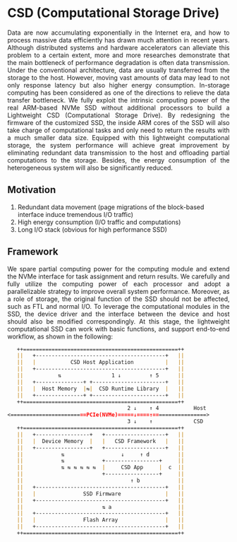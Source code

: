 # CSD (Computational Storage Drive)

<p align = "justify">
Data are now accumulating exponentially in the Internet era, and how to process massive data efficiently has drawn much attention in recent years. Although distributed systems and hardware accelerators can alleviate this problem to a certain extent, more and more researches demonstrate that the main bottleneck of performance degradation is often data transmission. Under the conventional architecture, data are usually transferred from the storage to the host. However, moving vast amounts of data may lead to not only response latency but also higher energy consumption. In-storage computing has been considered as one of the directions to relieve the data transfer bottleneck. We fully exploit the intrinsic computing power of the real ARM-based NVMe SSD without additional processors to build a Lightweight CSD (Computational Storage Drive). By redesigning the firmware of the customized SSD, the inside ARM cores of the SSD will also take charge of computational tasks and only need to return the results with a much smaller data size. Equipped with this lightweight computational storage, the system performance will achieve great improvement by eliminating redundant data transmission to the host and offloading partial computations to the storage. Besides, the energy consumption of the heterogeneous system will also be significantly reduced.
</p>

## Motivation

1. Redundant data movement (page migrations of the block-based interface induce tremendous I/O traffic)
2. High energy consumption (I/O traffic and computations)
3. Long I/O stack (obvious for high performance SSD)

## Framework

<p align = "justify">
We spare partial computing power for the computing module and extend the NVMe interface for task assignment and return results. We carefully and fully utilize the computing power of each processor and adopt a parallelizable strategy to improve overall system performance. Moreover, as a role of storage, the original function of the SSD should not be affected, such as FTL and normal I/O. To leverage the computational modules in the SSD, the device driver and the interface between the device and host should also be modified correspondingly. At this stage, the lightweight computational SSD can work with basic functions, and support end-to-end workflow, as shown in the following:
</p>

```markdown
   ++=================================================++
   ||   +-----------------------------------------+   ||
   ||   |           CSD Host Application          |   ||
   ||   +-----------------------------------------+   ||
   ||           ⇅                1 ↓         ↑ 5      ||
   ||   +---------------+ +-----------------------+   ||
   ||   |  Host Memory  |⇆|  CSD Runtime Library  |   ||
   ||   +---------------+ +-----------------------+   ||              
   ++=================================================++
                                      2 ↓    ↑ 4           Host
<========================PCIe(NVMe)=====↓====↑=================>
                                      3 ↓    ↑             CSD
   ++=================================================++
   ||   +-----------------+   +-------------------+   ||
   ||   |  Device Memory  |   |   CSD Framework   |   ||
   ||   +-----------------+   +-------------------+   ||
   ||            ⇅                  ↓     ↑ d         ||
   ||            ⇅            +-----------------+     ||
   ||            ⇅ ⇆ ⇆ ⇆ ⇆ ⇆  |     CSD App     |  c  ||
   ||                         +-----------------+     ||
   ||                                  ↑ b            ||
   ||   +-----------------------------------------+   ||
   ||   |               SSD Firmware              |   ||
   ||   +-----------------------------------------+   ||
   ||                         ⇅ a                     ||
   ||   +-----------------------------------------+   ||
   ||   |               Flash Array               |   ||
   ||   +-----------------------------------------+   ||
   ++=================================================++
```

